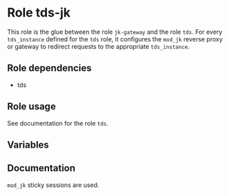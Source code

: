 # Role tds-jk

This role is the glue between the role `jk-gateway` and the role `tds`. For every `tds_instance` defined for the `tds` role, it configures the `mod_jk` reverse proxy or gateway to redirect requests to the appropriate `tds_instance`.

## Role dependencies

- tds

## Role usage

See documentation for the role `tds`.

## Variables

## Documentation

`mod_jk` sticky sessions are used.

